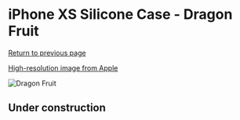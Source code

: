 # iPhone XS Silicone Case - Dragon Fruit

[Return to previous page](/iphone_x)

[High-resolution image from Apple](https://store.storeimages.cdn-apple.com/8756/as-images.apple.com/is/MW9A2?wid=4500&hei=4500&fmt=png)

<div style="width: 512px"><img src="/almost_uncompressed/MW9A2.webp" alt="Dragon Fruit"></div>

## Under construction
